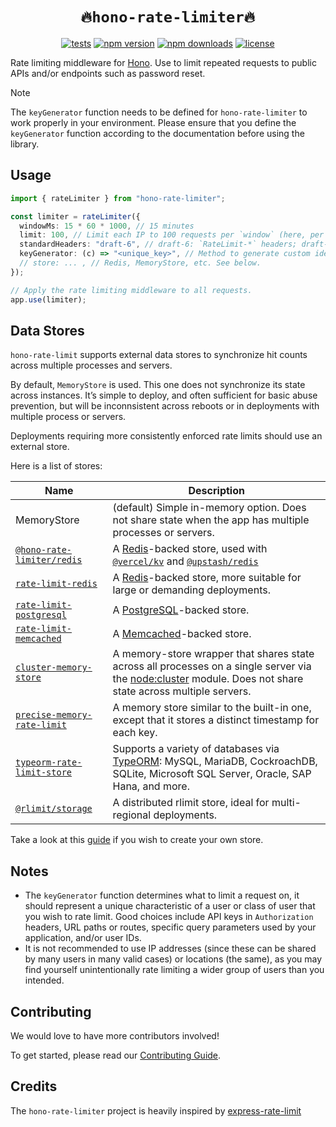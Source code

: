 <h1 align="center"> <code>🔥hono-rate-limiter🔥</code> </h1>

<div align="center">

[![tests](https://img.shields.io/github/actions/workflow/status/rhinobase/hono-rate-limiter/test.yml)](https://github.com/rhinobase/hono-rate-limiter/actions/workflows/test.yml)
[![npm version](https://img.shields.io/npm/v/hono-rate-limiter.svg)](https://npmjs.org/package/hono-rate-limiter "View this project on NPM")
[![npm downloads](https://img.shields.io/npm/dm/hono-rate-limiter)](https://www.npmjs.com/package/hono-rate-limiter)
[![license](https://img.shields.io/npm/l/hono-rate-limiter)](LICENSE)

</div>

Rate limiting middleware for [Hono](https://hono.dev/). Use to
limit repeated requests to public APIs and/or endpoints such as password reset.

> [!NOTE]  
> The `keyGenerator` function needs to be defined for `hono-rate-limiter` to work properly in your environment. Please ensure that you define the `keyGenerator` function according to the documentation before using the library.

## Usage

```ts
import { rateLimiter } from "hono-rate-limiter";

const limiter = rateLimiter({
  windowMs: 15 * 60 * 1000, // 15 minutes
  limit: 100, // Limit each IP to 100 requests per `window` (here, per 15 minutes).
  standardHeaders: "draft-6", // draft-6: `RateLimit-*` headers; draft-7: combined `RateLimit` header
  keyGenerator: (c) => "<unique_key>", // Method to generate custom identifiers for clients.
  // store: ... , // Redis, MemoryStore, etc. See below.
});

// Apply the rate limiting middleware to all requests.
app.use(limiter);
```

## Data Stores

`hono-rate-limit` supports external data stores to synchronize hit counts across multiple processes and servers.

By default, `MemoryStore` is used. This one does not synchronize its state across instances. It’s simple to deploy, and often sufficient for basic abuse prevention, but will be inconnsistent across reboots or in deployments with multiple process or servers.

Deployments requiring more consistently enforced rate limits should use an external store.

Here is a list of stores:

| Name                                                                                 | Description                                                                                                                                                                                        |
| ------------------------------------------------------------------------------------ | -------------------------------------------------------------------------------------------------------------------------------------------------------------------------------------------------- |
| MemoryStore                                                                          | (default) Simple in-memory option. Does not share state when the app has multiple processes or servers.                                                                                            |
| [`@hono-rate-limiter/redis`](https://www.npm.im/@hono-rate-limiter/redis)            | A [Redis](https://redis.io/)-backed store, used with [`@vercel/kv`](https://www.npmjs.com/package/@vercel/kv) and [`@upstash/redis`](https://www.npmjs.com/package/@upstash/redis)                 |
| [`rate-limit-redis`](https://npm.im/rate-limit-redis)                                | A [Redis](https://redis.io/)-backed store, more suitable for large or demanding deployments.                                                                                                       |
| [`rate-limit-postgresql`](https://www.npm.im/@acpr/rate-limit-postgresql)             | A [PostgreSQL](https://www.postgresql.org/)-backed store.                                                                                                                                          |
| [`rate-limit-memcached`](https://npmjs.org/package/rate-limit-memcached)            | A [Memcached](https://memcached.org/)-backed store.                                                                                                                                                |
| [`cluster-memory-store`](https://npm.im/@express-rate-limit/cluster-memory-store)    | A memory-store wrapper that shares state across all processes on a single server via the [node:cluster](https://nodejs.org/api/cluster.html) module. Does not share state across multiple servers. |
| [`precise-memory-rate-limit`](https://www.npm.im/precise-memory-rate-limit)          | A memory store similar to the built-in one, except that it stores a distinct timestamp for each key.                                                                                               |
| [`typeorm-rate-limit-store`](https://www.npmjs.com/package/typeorm-rate-limit-store) | Supports a variety of databases via [TypeORM](https://typeorm.io/): MySQL, MariaDB, CockroachDB, SQLite, Microsoft SQL Server, Oracle, SAP Hana, and more.                                         |
| [`@rlimit/storage`](https://www.npmjs.com/package/@rlimit/storage)                   | A distributed rlimit store, ideal for multi-regional deployments.                                                                                                                                  |

Take a look at this [guide](https://express-rate-limit.mintlify.app/guides/creating-a-store) if you wish to create your own store.

## Notes

- The `keyGenerator` function determines what to limit a request on, it should represent a unique characteristic of a user or class of user that you wish to rate limit. Good choices include API keys in `Authorization` headers, URL paths or routes, specific query parameters used by your application, and/or user IDs.
- It is not recommended to use IP addresses (since these can be shared by many users in many valid cases) or locations (the same), as you may find yourself unintentionally rate limiting a wider group of users than you intended.

## Contributing

We would love to have more contributors involved!

To get started, please read our [Contributing Guide](https://github.com/rhinobase/hono-rate-limiter/blob/main/CONTRIBUTING.md).

## Credits

The `hono-rate-limiter` project is heavily inspired by [express-rate-limit](https://github.com/express-rate-limit/express-rate-limit)
